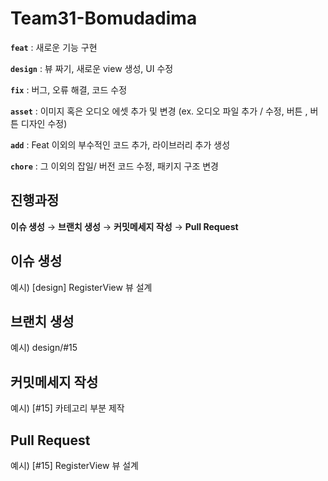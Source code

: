 # Team31-Bomudadima

<aside>
  
**`feat`** : 새로운 기능 구현

**`design`** : 뷰 짜기, 새로운 view 생성, UI 수정 

**`fix`** : 버그, 오류 해결, 코드 수정 

**`asset`** : 이미지 혹은 오디오 에셋 추가 및 변경 (ex. 오디오 파일 추가 / 수정, 버튼 , 버튼 디자인 수정)

**`add`** : Feat 이외의 부수적인 코드 추가, 라이브러리 추가 생성

**`chore`** : 그 이외의 잡일/ 버전 코드 수정, 패키지 구조 변경

</aside>

## 진행과정

**이슈 생성** → **브랜치 생성** → **커밋메세지 작성** → **Pull Request**

## 이슈 생성

예시) [design] RegisterView 뷰 설계

## 브랜치 생성

예시) design/#15

## 커밋메세지 작성

예시) [#15] 카테고리 부분 제작

## Pull Request

예시) [#15] RegisterView 뷰 설계
